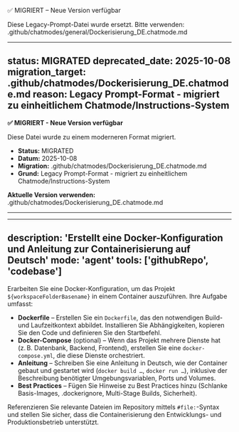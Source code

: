 ✅ MIGRIERT – Neue Version verfügbar

Diese Legacy-Prompt-Datei wurde ersetzt.
Bitte verwenden: .github/chatmodes/general/Dockerisierung_DE.chatmode.md

---
status: MIGRATED
deprecated_date: 2025-10-08
migration_target: .github/chatmodes/Dockerisierung_DE.chatmode.md
reason: Legacy Prompt-Format - migriert zu einheitlichem Chatmode/Instructions-System
---

**✅ MIGRIERT - Neue Version verfügbar**

Diese Datei wurde zu einem moderneren Format migriert.

- **Status:** MIGRATED
- **Datum:** 2025-10-08
- **Migration:** .github/chatmodes/Dockerisierung_DE.chatmode.md
- **Grund:** Legacy Prompt-Format - migriert zu einheitlichem Chatmode/Instructions-System

**Aktuelle Version verwenden:** .github/chatmodes/Dockerisierung_DE.chatmode.md

---

---
description: 'Erstellt eine Docker-Konfiguration und Anleitung zur Containerisierung auf Deutsch'
mode: 'agent'
tools: ['githubRepo', 'codebase']
---

Erarbeiten Sie eine Docker-Konfiguration, um das Projekt `${workspaceFolderBasename}` in einem Container auszuführen. Ihre Aufgabe umfasst:

* **Dockerfile** – Erstellen Sie ein `Dockerfile`, das den notwendigen Build- und Laufzeitkontext abbildet. Installieren Sie Abhängigkeiten, kopieren Sie den Code und definieren Sie den Startbefehl.
* **Docker-Compose** (optional) – Wenn das Projekt mehrere Dienste hat (z. B. Datenbank, Backend, Frontend), erstellen Sie eine `docker-compose.yml`, die diese Dienste orchestriert.
* **Anleitung** – Schreiben Sie eine Anleitung in Deutsch, wie der Container gebaut und gestartet wird (`docker build …`, `docker run …`), inklusive der Beschreibung benötigter Umgebungsvariablen, Ports und Volumes.
* **Best Practices** – Fügen Sie Hinweise zu Best Practices hinzu (Schlanke Basis-Images, .dockerignore, Multi-Stage Builds, Sicherheit).

Referenzieren Sie relevante Dateien im Repository mittels `#file:`-Syntax und stellen Sie sicher, dass die Containerisierung den Entwicklungs- und Produktionsbetrieb unterstützt.